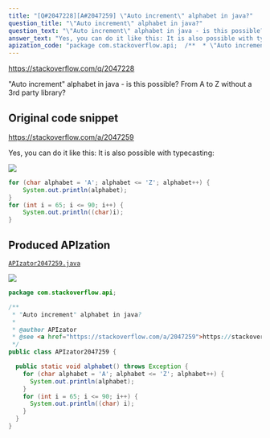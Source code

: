 ```yaml
---
title: "[Q#2047228][A#2047259] \"Auto increment\" alphabet in java?"
question_title: "\"Auto increment\" alphabet in java?"
question_text: "\"Auto increment\" alphabet in java - is this possible? From A to Z without a 3rd party library?"
answer_text: "Yes, you can do it like this: It is also possible with typecasting:"
apization_code: "package com.stackoverflow.api;  /**  * \"Auto increment\" alphabet in java?  *  * @author APIzator  * @see <a href=\"https://stackoverflow.com/a/2047259\">https://stackoverflow.com/a/2047259</a>  */ public class APIzator2047259 {    public static void alphabet() throws Exception {     for (char alphabet = 'A'; alphabet <= 'Z'; alphabet++) {       System.out.println(alphabet);     }     for (int i = 65; i <= 90; i++) {       System.out.println((char) i);     }   } }"
---
```


https://stackoverflow.com/q/2047228

&quot;Auto increment&quot; alphabet in java - is this possible? From A to Z without a 3rd party library?



## Original code snippet

https://stackoverflow.com/a/2047259

Yes, you can do it like this:
It is also possible with typecasting:

<div class="code-logo"><img src="/stackoverflow.png" /></div>

```java
for (char alphabet = 'A'; alphabet <= 'Z'; alphabet++) {
    System.out.println(alphabet);
}
for (int i = 65; i <= 90; i++) {
    System.out.println((char)i);
}
```

## Produced APIzation

[`APIzator2047259.java`](https://github.com/blind-papers/apization-temp-data/raw/main/search/APIzator2047259.java)

<div class="code-logo"><img src="/apizator.png" /></div>

```java
package com.stackoverflow.api;

/**
 * "Auto increment" alphabet in java?
 *
 * @author APIzator
 * @see <a href="https://stackoverflow.com/a/2047259">https://stackoverflow.com/a/2047259</a>
 */
public class APIzator2047259 {

  public static void alphabet() throws Exception {
    for (char alphabet = 'A'; alphabet <= 'Z'; alphabet++) {
      System.out.println(alphabet);
    }
    for (int i = 65; i <= 90; i++) {
      System.out.println((char) i);
    }
  }
}

```